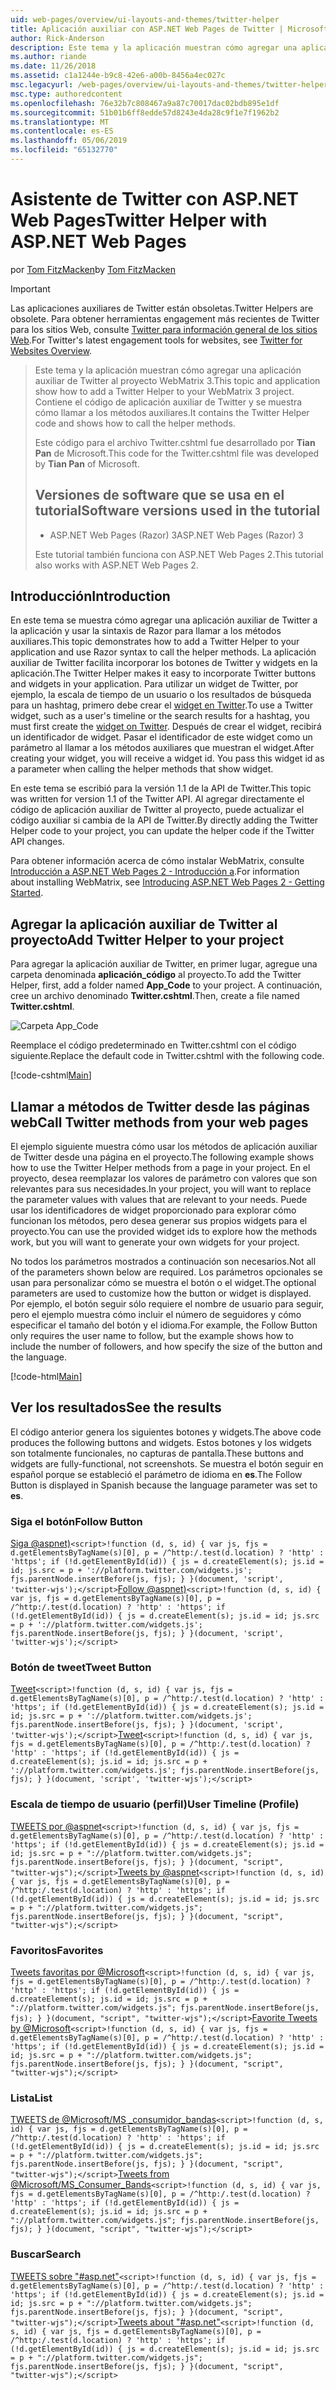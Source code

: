 ```yaml
---
uid: web-pages/overview/ui-layouts-and-themes/twitter-helper
title: Aplicación auxiliar con ASP.NET Web Pages de Twitter | Microsoft Docs
author: Rick-Anderson
description: Este tema y la aplicación muestran cómo agregar una aplicación auxiliar de Twitter al proyecto WebMatrix 3. Contiene el código de aplicación auxiliar de Twitter y se muestra cómo llamar a la aplicación auxiliar...
ms.author: riande
ms.date: 11/26/2018
ms.assetid: c1a1244e-b9c8-42e6-a00b-8456a4ec027c
msc.legacyurl: /web-pages/overview/ui-layouts-and-themes/twitter-helper
msc.type: authoredcontent
ms.openlocfilehash: 76e32b7c808467a9a87c70017dac02bdb895e1df
ms.sourcegitcommit: 51b01b6ff8edde57d8243e4da28c9f1e7f1962b2
ms.translationtype: MT
ms.contentlocale: es-ES
ms.lasthandoff: 05/06/2019
ms.locfileid: "65132770"
---
```

# <a name="twitter-helper-with-aspnet-web-pages"></a><span data-ttu-id="ebec4-104">Asistente de Twitter con ASP.NET Web Pages</span><span class="sxs-lookup"><span data-stu-id="ebec4-104">Twitter Helper with ASP.NET Web Pages</span></span>

<span data-ttu-id="ebec4-105">por [Tom FitzMacken](https://github.com/tfitzmac)</span><span class="sxs-lookup"><span data-stu-id="ebec4-105">by [Tom FitzMacken](https://github.com/tfitzmac)</span></span>

> [!IMPORTANT]
> <span data-ttu-id="ebec4-106">Las aplicaciones auxiliares de Twitter están obsoletas.</span><span class="sxs-lookup"><span data-stu-id="ebec4-106">Twitter Helpers are obsolete.</span></span> <span data-ttu-id="ebec4-107">Para obtener herramientas engagement más recientes de Twitter para los sitios Web, consulte [Twitter para información general de los sitios Web](https://developer.twitter.com/en/docs/twitter-for-websites/overview).</span><span class="sxs-lookup"><span data-stu-id="ebec4-107">For Twitter's latest engagement tools for websites, see [Twitter for Websites Overview](https://developer.twitter.com/en/docs/twitter-for-websites/overview).</span></span>

> <span data-ttu-id="ebec4-108">Este tema y la aplicación muestran cómo agregar una aplicación auxiliar de Twitter al proyecto WebMatrix 3.</span><span class="sxs-lookup"><span data-stu-id="ebec4-108">This topic and application show how to add a Twitter Helper to your WebMatrix 3 project.</span></span> <span data-ttu-id="ebec4-109">Contiene el código de aplicación auxiliar de Twitter y se muestra cómo llamar a los métodos auxiliares.</span><span class="sxs-lookup"><span data-stu-id="ebec4-109">It contains the Twitter Helper code and shows how to call the helper methods.</span></span>
> 
> <span data-ttu-id="ebec4-110">Este código para el archivo Twitter.cshtml fue desarrollado por **Tian Pan** de Microsoft.</span><span class="sxs-lookup"><span data-stu-id="ebec4-110">This code for the Twitter.cshtml file was developed by **Tian Pan** of Microsoft.</span></span>
> 
> ## <a name="software-versions-used-in-the-tutorial"></a><span data-ttu-id="ebec4-111">Versiones de software que se usa en el tutorial</span><span class="sxs-lookup"><span data-stu-id="ebec4-111">Software versions used in the tutorial</span></span>
> 
> 
> - <span data-ttu-id="ebec4-112">ASP.NET Web Pages (Razor) 3</span><span class="sxs-lookup"><span data-stu-id="ebec4-112">ASP.NET Web Pages (Razor) 3</span></span>
>   
> 
> <span data-ttu-id="ebec4-113">Este tutorial también funciona con ASP.NET Web Pages 2.</span><span class="sxs-lookup"><span data-stu-id="ebec4-113">This tutorial also works with ASP.NET Web Pages 2.</span></span>

## <a name="introduction"></a><span data-ttu-id="ebec4-114">Introducción</span><span class="sxs-lookup"><span data-stu-id="ebec4-114">Introduction</span></span>

<span data-ttu-id="ebec4-115">En este tema se muestra cómo agregar una aplicación auxiliar de Twitter a la aplicación y usar la sintaxis de Razor para llamar a los métodos auxiliares.</span><span class="sxs-lookup"><span data-stu-id="ebec4-115">This topic demonstrates how to add a Twitter Helper to your application and use Razor syntax to call the helper methods.</span></span> <span data-ttu-id="ebec4-116">La aplicación auxiliar de Twitter facilita incorporar los botones de Twitter y widgets en la aplicación.</span><span class="sxs-lookup"><span data-stu-id="ebec4-116">The Twitter Helper makes it easy to incorporate Twitter buttons and widgets in your application.</span></span> <span data-ttu-id="ebec4-117">Para utilizar un widget de Twitter, por ejemplo, la escala de tiempo de un usuario o los resultados de búsqueda para un hashtag, primero debe crear el [widget en Twitter](https://twitter.com/settings/widgets).</span><span class="sxs-lookup"><span data-stu-id="ebec4-117">To use a Twitter widget, such as a user's timeline or the search results for a hashtag, you must first create the [widget on Twitter](https://twitter.com/settings/widgets).</span></span> <span data-ttu-id="ebec4-118">Después de crear el widget, recibirá un identificador de widget. Pasar el identificador de este widget como un parámetro al llamar a los métodos auxiliares que muestran el widget.</span><span class="sxs-lookup"><span data-stu-id="ebec4-118">After creating your widget, you will receive a widget id. You pass this widget id as a parameter when calling the helper methods that show widget.</span></span>

<span data-ttu-id="ebec4-119">En este tema se escribió para la versión 1.1 de la API de Twitter.</span><span class="sxs-lookup"><span data-stu-id="ebec4-119">This topic was written for version 1.1 of the Twitter API.</span></span> <span data-ttu-id="ebec4-120">Al agregar directamente el código de aplicación auxiliar de Twitter al proyecto, puede actualizar el código auxiliar si cambia de la API de Twitter.</span><span class="sxs-lookup"><span data-stu-id="ebec4-120">By directly adding the Twitter Helper code to your project, you can update the helper code if the Twitter API changes.</span></span>

<span data-ttu-id="ebec4-121">Para obtener información acerca de cómo instalar WebMatrix, consulte [Introducción a ASP.NET Web Pages 2 - Introducción a](../getting-started/introducing-aspnet-web-pages-2/getting-started.md).</span><span class="sxs-lookup"><span data-stu-id="ebec4-121">For information about installing WebMatrix, see [Introducing ASP.NET Web Pages 2 - Getting Started](../getting-started/introducing-aspnet-web-pages-2/getting-started.md).</span></span>

## <a name="add-twitter-helper-to-your-project"></a><span data-ttu-id="ebec4-122">Agregar la aplicación auxiliar de Twitter al proyecto</span><span class="sxs-lookup"><span data-stu-id="ebec4-122">Add Twitter Helper to your project</span></span>

<span data-ttu-id="ebec4-123">Para agregar la aplicación auxiliar de Twitter, en primer lugar, agregue una carpeta denominada **aplicación\_código** al proyecto.</span><span class="sxs-lookup"><span data-stu-id="ebec4-123">To add the Twitter Helper, first, add a folder named **App\_Code** to your project.</span></span> <span data-ttu-id="ebec4-124">A continuación, cree un archivo denominado **Twitter.cshtml**.</span><span class="sxs-lookup"><span data-stu-id="ebec4-124">Then, create a file named **Twitter.cshtml**.</span></span>

![Carpeta App_Code](twitter-helper/_static/image1.png)

<span data-ttu-id="ebec4-126">Reemplace el código predeterminado en Twitter.cshtml con el código siguiente.</span><span class="sxs-lookup"><span data-stu-id="ebec4-126">Replace the default code in Twitter.cshtml with the following code.</span></span>

[!code-cshtml[Main](twitter-helper/samples/sample1.cshtml)]

## <a name="call-twitter-methods-from-your-web-pages"></a><span data-ttu-id="ebec4-127">Llamar a métodos de Twitter desde las páginas web</span><span class="sxs-lookup"><span data-stu-id="ebec4-127">Call Twitter methods from your web pages</span></span>

<span data-ttu-id="ebec4-128">El ejemplo siguiente muestra cómo usar los métodos de aplicación auxiliar de Twitter desde una página en el proyecto.</span><span class="sxs-lookup"><span data-stu-id="ebec4-128">The following example shows how to use the Twitter Helper methods from a page in your project.</span></span> <span data-ttu-id="ebec4-129">En el proyecto, desea reemplazar los valores de parámetro con valores que son relevantes para sus necesidades.</span><span class="sxs-lookup"><span data-stu-id="ebec4-129">In your project, you will want to replace the parameter values with values that are relevant to your needs.</span></span> <span data-ttu-id="ebec4-130">Puede usar los identificadores de widget proporcionado para explorar cómo funcionan los métodos, pero desea generar sus propios widgets para el proyecto.</span><span class="sxs-lookup"><span data-stu-id="ebec4-130">You can use the provided widget ids to explore how the methods work, but you will want to generate your own widgets for your project.</span></span>

<span data-ttu-id="ebec4-131">No todos los parámetros mostrados a continuación son necesarios.</span><span class="sxs-lookup"><span data-stu-id="ebec4-131">Not all of the parameters shown below are required.</span></span> <span data-ttu-id="ebec4-132">Los parámetros opcionales se usan para personalizar cómo se muestra el botón o el widget.</span><span class="sxs-lookup"><span data-stu-id="ebec4-132">The optional parameters are used to customize how the button or widget is displayed.</span></span> <span data-ttu-id="ebec4-133">Por ejemplo, el botón seguir sólo requiere el nombre de usuario para seguir, pero el ejemplo muestra cómo incluir el número de seguidores y cómo especificar el tamaño del botón y el idioma.</span><span class="sxs-lookup"><span data-stu-id="ebec4-133">For example, the Follow Button only requires the user name to follow, but the example shows how to include the number of followers, and how specify the size of the button and the language.</span></span>

[!code-html[Main](twitter-helper/samples/sample2.html)]

## <a name="see-the-results"></a><span data-ttu-id="ebec4-134">Ver los resultados</span><span class="sxs-lookup"><span data-stu-id="ebec4-134">See the results</span></span>

<span data-ttu-id="ebec4-135">El código anterior genera los siguientes botones y widgets.</span><span class="sxs-lookup"><span data-stu-id="ebec4-135">The above code produces the following buttons and widgets.</span></span> <span data-ttu-id="ebec4-136">Estos botones y los widgets son totalmente funcionales, no capturas de pantalla.</span><span class="sxs-lookup"><span data-stu-id="ebec4-136">These buttons and widgets are fully-functional, not screenshots.</span></span> <span data-ttu-id="ebec4-137">Se muestra el botón seguir en español porque se estableció el parámetro de idioma en **es**.</span><span class="sxs-lookup"><span data-stu-id="ebec4-137">The Follow Button is displayed in Spanish because the language parameter was set to **es**.</span></span>

### <a name="follow-button"></a><span data-ttu-id="ebec4-138">Siga el botón</span><span class="sxs-lookup"><span data-stu-id="ebec4-138">Follow Button</span></span>

<span data-ttu-id="ebec4-139">[Siga @aspnet)](https://twitter.com/aspnet)`<script>!function (d, s, id) { var js, fjs = d.getElementsByTagName(s)[0], p = /^http:/.test(d.location) ? 'http' : 'https'; if (!d.getElementById(id)) { js = d.createElement(s); js.id = id; js.src = p + '://platform.twitter.com/widgets.js'; fjs.parentNode.insertBefore(js, fjs); } }(document, 'script', 'twitter-wjs');</script>`</span><span class="sxs-lookup"><span data-stu-id="ebec4-139">[Follow @aspnet)](https://twitter.com/aspnet)`<script>!function (d, s, id) { var js, fjs = d.getElementsByTagName(s)[0], p = /^http:/.test(d.location) ? 'http' : 'https'; if (!d.getElementById(id)) { js = d.createElement(s); js.id = id; js.src = p + '://platform.twitter.com/widgets.js'; fjs.parentNode.insertBefore(js, fjs); } }(document, 'script', 'twitter-wjs');</script>`</span></span>

### <a name="tweet-button"></a><span data-ttu-id="ebec4-140">Botón de tweet</span><span class="sxs-lookup"><span data-stu-id="ebec4-140">Tweet Button</span></span>

<span data-ttu-id="ebec4-141">[Tweet](https://twitter.com/share)`<script>!function (d, s, id) { var js, fjs = d.getElementsByTagName(s)[0], p = /^http:/.test(d.location) ? 'http' : 'https'; if (!d.getElementById(id)) { js = d.createElement(s); js.id = id; js.src = p + '://platform.twitter.com/widgets.js'; fjs.parentNode.insertBefore(js, fjs); } }(document, 'script', 'twitter-wjs');</script>`</span><span class="sxs-lookup"><span data-stu-id="ebec4-141">[Tweet](https://twitter.com/share)`<script>!function (d, s, id) { var js, fjs = d.getElementsByTagName(s)[0], p = /^http:/.test(d.location) ? 'http' : 'https'; if (!d.getElementById(id)) { js = d.createElement(s); js.id = id; js.src = p + '://platform.twitter.com/widgets.js'; fjs.parentNode.insertBefore(js, fjs); } }(document, 'script', 'twitter-wjs');</script>`</span></span>

### <a name="user-timeline-profile"></a><span data-ttu-id="ebec4-142">Escala de tiempo de usuario (perfil)</span><span class="sxs-lookup"><span data-stu-id="ebec4-142">User Timeline (Profile)</span></span>

<span data-ttu-id="ebec4-143">[TWEETS por @aspnet](https://twitter.com/aspnet)`<script>!function (d, s, id) { var js, fjs = d.getElementsByTagName(s)[0], p = /^http:/.test(d.location) ? 'http' : 'https'; if (!d.getElementById(id)) { js = d.createElement(s); js.id = id; js.src = p + "://platform.twitter.com/widgets.js"; fjs.parentNode.insertBefore(js, fjs); } }(document, "script", "twitter-wjs");</script>`</span><span class="sxs-lookup"><span data-stu-id="ebec4-143">[Tweets by @aspnet](https://twitter.com/aspnet)`<script>!function (d, s, id) { var js, fjs = d.getElementsByTagName(s)[0], p = /^http:/.test(d.location) ? 'http' : 'https'; if (!d.getElementById(id)) { js = d.createElement(s); js.id = id; js.src = p + "://platform.twitter.com/widgets.js"; fjs.parentNode.insertBefore(js, fjs); } }(document, "script", "twitter-wjs");</script>`</span></span>

### <a name="favorites"></a><span data-ttu-id="ebec4-144">Favoritos</span><span class="sxs-lookup"><span data-stu-id="ebec4-144">Favorites</span></span>

<span data-ttu-id="ebec4-145">[Tweets favoritas por @Microsoft](https://twitter.com/Microsoft/favorites)`<script>!function (d, s, id) { var js, fjs = d.getElementsByTagName(s)[0], p = /^http:/.test(d.location) ? 'http' : 'https'; if (!d.getElementById(id)) { js = d.createElement(s); js.id = id; js.src = p + "://platform.twitter.com/widgets.js"; fjs.parentNode.insertBefore(js, fjs); } }(document, "script", "twitter-wjs");</script>`</span><span class="sxs-lookup"><span data-stu-id="ebec4-145">[Favorite Tweets by @Microsoft](https://twitter.com/Microsoft/favorites)`<script>!function (d, s, id) { var js, fjs = d.getElementsByTagName(s)[0], p = /^http:/.test(d.location) ? 'http' : 'https'; if (!d.getElementById(id)) { js = d.createElement(s); js.id = id; js.src = p + "://platform.twitter.com/widgets.js"; fjs.parentNode.insertBefore(js, fjs); } }(document, "script", "twitter-wjs");</script>`</span></span>

### <a name="list"></a><span data-ttu-id="ebec4-146">Lista</span><span class="sxs-lookup"><span data-stu-id="ebec4-146">List</span></span>

<span data-ttu-id="ebec4-147">[TWEETS de @Microsoft/MS \_consumidor\_bandas](https://twitter.com/microsoft/ms-consumer-brands/)`<script>!function (d, s, id) { var js, fjs = d.getElementsByTagName(s)[0], p = /^http:/.test(d.location) ? 'http' : 'https'; if (!d.getElementById(id)) { js = d.createElement(s); js.id = id; js.src = p + "://platform.twitter.com/widgets.js"; fjs.parentNode.insertBefore(js, fjs); } }(document, "script", "twitter-wjs");</script>`</span><span class="sxs-lookup"><span data-stu-id="ebec4-147">[Tweets from @Microsoft/MS\_Consumer\_Bands](https://twitter.com/microsoft/ms-consumer-brands/)`<script>!function (d, s, id) { var js, fjs = d.getElementsByTagName(s)[0], p = /^http:/.test(d.location) ? 'http' : 'https'; if (!d.getElementById(id)) { js = d.createElement(s); js.id = id; js.src = p + "://platform.twitter.com/widgets.js"; fjs.parentNode.insertBefore(js, fjs); } }(document, "script", "twitter-wjs");</script>`</span></span>

### <a name="search"></a><span data-ttu-id="ebec4-148">Buscar</span><span class="sxs-lookup"><span data-stu-id="ebec4-148">Search</span></span>

<span data-ttu-id="ebec4-149">[TWEETS sobre &quot;#asp.net&quot;](https://twitter.com/search?q=%23asp.net)`<script>!function (d, s, id) { var js, fjs = d.getElementsByTagName(s)[0], p = /^http:/.test(d.location) ? 'http' : 'https'; if (!d.getElementById(id)) { js = d.createElement(s); js.id = id; js.src = p + "://platform.twitter.com/widgets.js"; fjs.parentNode.insertBefore(js, fjs); } }(document, "script", "twitter-wjs");</script>`</span><span class="sxs-lookup"><span data-stu-id="ebec4-149">[Tweets about &quot;#asp.net&quot;](https://twitter.com/search?q=%23asp.net)`<script>!function (d, s, id) { var js, fjs = d.getElementsByTagName(s)[0], p = /^http:/.test(d.location) ? 'http' : 'https'; if (!d.getElementById(id)) { js = d.createElement(s); js.id = id; js.src = p + "://platform.twitter.com/widgets.js"; fjs.parentNode.insertBefore(js, fjs); } }(document, "script", "twitter-wjs");</script>`</span></span>
